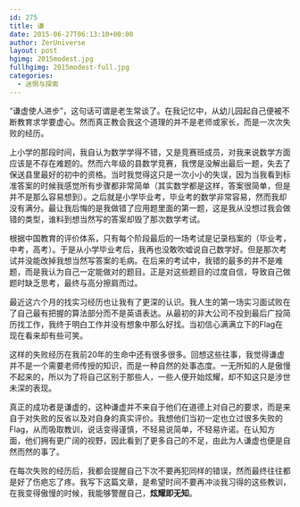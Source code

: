 ```yaml
---
id: 275
title: 谦
date: 2015-06-27T06:13:10+00:00
author: ZerUniverse
layout: post
hgimg: 2015modest.jpg
fullhgimg: 2015modest-full.jpg
categories:
  - 迷惘与探索
---
```

“谦虚使人进步”，这句话可谓是老生常谈了。在我记忆中，从幼儿园起自己便被不断教育求学要虚心。然而真正教会我这个道理的并不是老师或家长，而是一次次失败的经历。

上小学的那段时间，我自认为数学学得不错<!--more-->，又是竞赛班成员，对我来说数学方面应该是不存在难题的。然而六年级的县数学竞赛，我愣是没解出最后一题，失去了保送县里最好的初中的资格。当时我觉得这只是一次小小的失误，因为当我看到标准答案的时候我感觉所有步骤都非常简单（其实数学都是这样，答案很简单，但是并不是那么容易想到）。之后就是小学毕业考，毕业考的数学非常容易，然而我却没有满分。最让我后悔的是我做错了应用题里面的第一题，这是我从没想过我会做错的类型，谁料到想当然写的答案却毁了那次数学考试。

根据中国教育的评价体系，只有每个阶段最后的一场考试是记录档案的（毕业考，中考，高考）。于是从小学毕业考后，我再也没敢吹嘘说自己数学好。但是那次考试并没能改掉我想当然写答案的毛病。在后来的考试中，我错的最多的并不是难题，而是我认为自己一定能做对的题目。正是对这些题目的过度自信，导致自己做题时缺乏思考，最终与高分擦肩而过。

最近这六个月的找实习经历也让我有了更深的认识。我人生的第一场实习面试败在了自己最有把握的算法部分而不是英语表达。从最初的非大公司不投到最后广投简历找工作，我终于明白工作并没有想象中那么好找。当初信心满满立下的Flag在现在看来却有些可笑。

这样的失败经历在我前20年的生命中还有很多很多。回想这些往事，我觉得谦虚并不是一个需要老师传授的知识，而是一种自然的处事态度。一无所知的人是傲慢不起来的，所以为了将自己区别于那些人，一些人便开始炫耀，却不知这只是涉世未深的表现。

真正的成功者是谦虚的，这种谦虚并不来自于他们在道德上对自己的要求，而是来自于对失败的反省以及对自身的真实评价。我想他们当初一定也立过很多失败的Flag，从而吸取教训，说话变得谨慎，不轻易说简单，不轻易许诺。在认知方面，他们拥有更广阔的视野，因此看到了更多自己的不足，由此为人谦虚也便是自然而然的事了。

在每次失败的经历后，我都会提醒自己下次不要再犯同样的错误，然而最终往往都是好了伤疤忘了疼。我写下这篇文章，是希望时间不要再冲淡我习得的这些教训，在我变得傲慢的时候，我能够警醒自己，**炫耀即无知**。